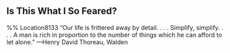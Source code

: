 ## Is This What I So Feared? 
%% Location8133 
“Our life is frittered away by detail. . . . Simplify, simplify. . . . A man is rich in proportion to the number of things which he can afford to let alone.” —Henry David Thoreau, Walden 